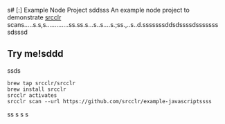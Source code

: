 s# [:] Example Node Project
sddsss
An example node project to demonstrate [srcclr](https://www.srcclr.com) scans.....s.s,s.............ss.ss.s...s..s....s.;ss.,..s..d.sssssssddsdssssdsssssss
sdsssd
## Try me!sddd
ssds
```ssss
brew tap srcclr/srcclr
brew install srcclr
srcclr activates
srcclr scan --url https://github.com/srcclr/example-javascriptssss
```
ss
s
s
s

